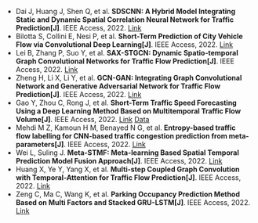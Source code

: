 * Dai J, Huang J, Shen Q, et al. <b>SDSCNN: A Hybrid Model Integrating Static and Dynamic Spatial Correlation Neural Network for Traffic Prediction[J]</b>. IEEE Access, 2022. [Link](https://ieeexplore.ieee.org/abstract/document/9953093/)
* Bilotta S, Collini E, Nesi P, et al. <b>Short-Term Prediction of City Vehicle Flow via Convolutional Deep Learning[J]</b>. IEEE Access, 2022. [Link](https://ieeexplore.ieee.org/abstract/document/9930774/)
* Lei B, Zhang P, Suo Y, et al. <b>SAX-STGCN: Dynamic Spatio-temporal Graph Convolutional Networks for Traffic Flow Prediction[J]</b>. IEEE Access, 2022. [Link](https://ieeexplore.ieee.org/abstract/document/9908544/)
* Zheng H, Li X, Li Y, et al. <b>GCN-GAN: Integrating Graph Convolutional Network and Generative Adversarial Network for Traffic Flow Prediction[J]</b>. IEEE Access, 2022. [Link](https://ieeexplore.ieee.org/abstract/document/9875268/)
* Gao Y, Zhou C, Rong J, et al. <b>Short-Term Traffic Speed Forecasting Using a Deep Learning Method Based on Multitemporal Traffic Flow Volume[J]</b>. IEEE Access, 2022. [Link](https://ieeexplore.ieee.org/abstract/document/9845396/) [Data](https://github.com/gao0628/Dataset)
* Mehdi M Z, Kamoun H M, Benayed N G, et al. <b>Entropy-based traffic flow labelling for CNN-based traffic congestion prediction from meta-parameters[J]</b>. IEEE Access, 2022. [Link](https://ieeexplore.ieee.org/abstract/document/9703355/)
* Wei L, Suling J. <b>Meta-STMF: Meta-learning Based Spatial Temporal Prediction Model Fusion Approach[J]</b>. IEEE Access, 2022. [Link](https://ieeexplore.ieee.org/abstract/document/9805720/)
* Huang X, Ye Y, Yang X, et al. <b>Multi-step Coupled Graph Convolution with Temporal-Attention for Traffic Flow Prediction[J]</b>. IEEE Access, 2022. [Link](https://ieeexplore.ieee.org/abstract/document/9766337/)
* Zeng C, Ma C, Wang K, et al. <b>Parking Occupancy Prediction Method Based on Multi Factors and Stacked GRU-LSTM[J]</b>. IEEE Access, 2022. [Link](https://ieeexplore.ieee.org/abstract/document/9765513/)

